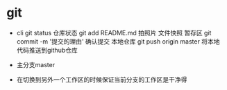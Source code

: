 # git

- cli
    git status   仓库状态
    git add README.md   拍照片 文件快照 暂存区
    git commit -m '提交的理由'  确认提交 本地仓库
    git push origin master 将本地代码推送到github仓库

- 主分支master
- 在切换到另外一个工作区的时候保证当前分支的工作区是干净得
